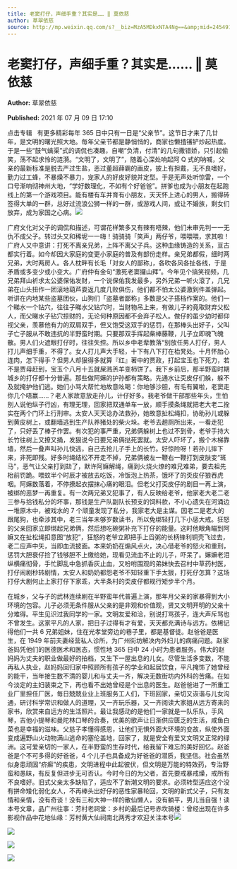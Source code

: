 ```yaml
---
title: 老窦打仔，声细手重？其实是…… ‖ 莫依慈
author: 草翠依慈
source: http://mp.weixin.qq.com/s?__biz=MzA5MDkxNTA4Ng==&amp;mid=2454911266&amp;idx=1&amp;sn=951bdce870dc4167f6880defd6f13afc&amp;chksm=87a23143b0d5b855de9268b92513b6ad55f94d83b2d66536b509c5dd0a496c31069c0d5b44e0#rd
---
```


# 老窦打仔，声细手重？其实是…… ‖ 莫依慈

**Author:** 草翠依慈

**Published:** 2021 年 07 月 09 日 17:10

点击专辑   有更多精彩每年 365 日中只有一日是“父亲节”。这节日才来了几廿年，是文明的曙光照大地。毎年父亲节都是静悄悄的，商家也懒揸镬铲炒起热度。于是一些“鼓气蠄渠”式的调侃也凑趣，自嘲“负清，付清”的几句撒错娇，只引起偷笑，荡不起求怜的涟漪。“文明了，文明了”，随着心深处响起阿 Q 式的呐喊，父亲的最新标准是脱去严过生盐，恶过董超薛霸的画皮，披上有担戴，无不良嗜好，勤力过工蜂，不暴燥不暴力，宠家人的好皮好貌并定型。于是无声处听惊雷，一个口号渐响彻神州大地，“学好数理化，不如有个好爸爸”。拼爹也成为小朋友在起跑线上的第一个游戏项目。能有楼有车并育有小朋友，天天怀上进心的男人，搬得砖签得大单的一群，总好过流浪公狮一样的一群，或游戏人间，或让不婚族，剩女们放弃，成为家国之心病。![](https://mmbiz.qpic.cn/mmbiz_gif/Ljib4So7yuWiaYyUy2LD2xphKdkhBEVEIibgxiaqSrr4RxfPLSQZQpD4zeuMj7jN7jyM8pJYtRW6aFCGaaQenhZ3Gw/640?wx_fmt=gif)

广府文化对父子的调侃和描述，可谓花样繁多又有辣有唔辣，他们未审先判一一无仇不成父子。转过头又和稀坭一一嗨！骑骑骑「笑声」两仔爷，喂喂喂，求其啦！广府人又中意讲：打死不离亲兄弟，上阵不离父子兵。这种血缘铸造的关系，亘古都实行着。如今却因大家庭的变更小家庭的普及有部份走样。亲兄弟都假，细时两兄弟，大时两房人。各人枕畔有长毛「对女人的鄙称」，各吹各风各扯各线，于是矛盾或多变少或小变大。广府仲有金句“激死老窦攞山拜”。今年见个搞笑视频，几兄弟拜山祈求太公婆保佑发财，一个说保佑我发最多，另外兄弟一听火滾了，几兄弟在山头扭作一团滚地葫芦耍返几度几败俱伤，他们都不怕太公婆激到件盖弹起。听讲在内地某些盗墓团伙，山狗们「盗墓者鄙称」多数是父子搭档作案的。他们一个睇水一个钻穴，往往子睇水父钻穴时，当财物吊上来，有做儿子的竟取财弃父松人，而父睇水子钻穴掠财的，无论何种原因都不会弃子松人。做仔的虽少幼时都仰视父亲，羡慕他有力的双肩双手，但又饱受这双手的惩罚，在那棒头出好子，父叫子亡子服从不敢违抗的半野蛮时期。只要那双手挥起柴棒藤鞭，儿子立即魂飞魄散。男人们火遮眼打仔时，往往失控。所以乡中老辈教落“别放任男人打仔，男人打儿声细手重，不得了。女人打儿声大手轻，十下有八下打在枱凳处。十月怀胎心连肉，怎下得手？但男人却狠得多就算『红』著中的贾政，打起宝玉也下死力，若不是贾母赶到，宝玉个八月十五就屎溅羔羊变柿饼了。我下乡前后，那半野蛮时期城乡的打仔都十分普遍。那些做阿嫲的护孙都有策略。先通水让奀皮仔们躲，躲不及就掩护他们逃。她们小骂大帮忙地故意吆喝：你地够沙胆，有毛有翼啦，老窦走你几个唔赢……？老人家故意放走孙儿，计仔好多。我老爷做干部那些年头，生怕别人说他纵子行凶，有理无理，回家把双通单车一放，顺手摸条绳就把老大老二拴实在两个门环上行刑审。太安人天天谂办法救孙，她故意扯松绳扣，协助孙儿或躲到黄皮树上，或翻墙逃到生产队养猪处的柴火垛。老爷去趟厕所出来，一看走犯了，只好丢了棒子作罢。有次犯的事严重，兄弟俩躲树上也过不到骨，老爷手持大长竹往树上又撩又捅，发狠说今日要兄弟俩挞死罢就。太安人吓坏了，搬个木梯靠墙，然后一叠声叫孙儿快逃，自己去抢儿子手上的长竹。好惊险呀！若孙儿摔下来，非死即残。好多时绳结松不开走不掉，兄弟俩被左一鞭右一鞭打到皮肤变“斑马”，恶气让父亲打到攰了，默许阿嫲解绳，痛到火烧火燎的难兄难弟，要去祖先枱前罚跪。喂蚊半个时辰才被放去吃饭，冷饭泡上热茶，饿坏了的奀皮仔狼吞虎咽。阿嫲数落着，不停撩起衣摆抹心痛的眼泪。但老父打奀皮仔的剧目一再上演，被绑的恶梦一再重复。有一次两兄弟又犯事了，有人反映给老爷，他家老大老二老三参与拾钱私分的坏事，那钱是生产队副队长预支的饲料款，不小心遗失在河涌边一堆原木中，被戏水的 7 个顽童发现了私分，我家老大是主谋。因老二是老大的跟尾狗，也牵涉其中，老三当年未够岁数读书，所以免绑轻打几下小惩大戒。狂怒的父亲回家立即绑起兄弟俩，然后想吃碗粥补充下打仔的能量。这时他眼角瞄到阿嫲又在扯松绳扣意图“放犯”，狂怒的老爷立即把手上舀粥的长柄锋利铜壳飞过去，老二应声中矢，当即血流披面。本来奶奶在煽风点火，决心借老爷的怒火和重刑，惩罚大胆衰仔捡了钱够胆不上缴给她，现看见流血不止的儿子，吓呆了。嫲嫲老泪纵横痛彻骨，手忙脚乱中急抓香灰止血，又吩咐围观的弟妹快去召村中草药村医，打仔闹剧秒转剧情，太安人和奶奶都怨老爷不知轻重下手太狠，打死仔怎算？这场打仔大剧何止上家打仔下家乖，大半条村的奀皮仔都规行矩步半个月。

在城乡，父与子的武林连续剧在半野蛮年代普遍上演，那年月父亲的家暴得到大小环境的包容。儿子必须无条件服从父亲的是非观和价值观，贤又文明开明的父亲十分难得。平生见识过我同学的一家。文明友爱和洽，别说打骂孩子，连大声斥骂也不曾发生。这家平凡的人家，把日子过得有才有爱，天天都充满诗与远方。依稀记得他们一共 6 兄弟姐妹，住在光孝堂旁边的巷子里，都是基督徒。赵爸爸是医生，在 1949 年前夫妻经营私人诊所，为广州街坊解决内外妇儿的病痛问题。赵家爸妈凭他们的医德医术和医态，惯性地 365 日中 24 小时为患者服务。伟大的赵妈妈为丈夫的职业做最好的拍档，又生下一屋出息的儿女。尽管生活多变数，不能再私人执业，赵妈妈回归家中照顾所有孩子的学业和起居饮食，平凡掩饰了她曾经的能干，当年接生数不清的婴儿和与丈夫一齐，解决无数街坊内外科的苦痛。在如今淡定的主妇装束之下，再也看不出她曾经是个出息的医生。赵爸爸进了一所重工业厂里担任厂医，毎日兢兢业业上班服务工人们，下班回家，亲切又诙谐与儿女沟通，研讨科学常识和做人的道理，又一齐玩乐器，又一齐阅读大家姐从远方寄来的家书，欣赏来自远方的生活照片。最让我感动的是他们一家就是一队乐队，手风琴，吉他小提琴和曼陀林口琴的合奏，优美的歌声让日渐供应匮乏的生活，咸鱼白菜也是幸福的滋味。父慈子孝懂得感恩，让他们无惧外面大环境的变故，纵使外面变成遍野山火动物满山逃命的塞伦盖地，回家了，就是安全有爱又文明又正常的绿洲。这可爱亲切的一家人，在半野蛮的生存时代，给我留下难忘的美好回忆。赵爸爸是个不可多得的好爸爸，4 个儿子也具备成为好爸爸的潜质，我坚信。社会虽然似身患顽固“疥癣”的疾患，文明进程中此起彼伏，但文明是万能的特效药，专治野蛮和愚昧，有反复但进步无可否认。今时今日的为父者，首先要戒暴戒燥，戒所有不良嗜好。旧式父亲太多缺陷了，适应不了新潮文明的要求。必须转型适应这个没有拼命矮化弱化女人，不再棒头出好仔的恶性家暴轮回，文明的新式父子，只有友情和亲情，没有奇谈！没有三和大神一样的散仙懒人，没有躺平，男儿当自强！读本号文章，品广州往事：芳村老祠堂：乡村的最后记号赤坎骑楼：曾经出现在许多影视作品中花地仙缘：芳村黄大仙祠南北两秀才欢迎关注本号![](https://mmbiz.qpic.cn/mmbiz_jpg/PJWG74pLsMb1ibnWsmcibvRHxK6ms5H1mjO3ib3AiaqRNicekOPhB2cD1FRNWqx7TUjAy9REUGaEeYS6KF4y27X4mxQ/640?wx_fmt=jpeg)

![](https://mmbiz.qpic.cn/mmbiz_jpg/PJWG74pLsMb1ibnWsmcibvRHxK6ms5H1mj2H5Qyd1X6PyicibkG0DYjWC8VPAfswtTJUXEKicpY7OviaHuluwtfZ6Wuw/640?wx_fmt=jpeg)

![](https://mmbiz.qpic.cn/mmbiz_jpg/PJWG74pLsMb1ibnWsmcibvRHxK6ms5H1mjjLpIm7Tt6ibibg0MibZLUCCJmXicztl4REnWKzZiaM0tjQ8sriahxPbOGC4g/640?wx_fmt=jpeg)

![](https://mmbiz.qpic.cn/mmbiz_png/PJWG74pLsMbxzxSWsbSxWa401icEeDUWiawxAxbdgTq3LmtribGicfmgEgabFONInhdrQRwY9Y4pmxRGlAoaQAaMDA/640?wx_fmt=jpeg)
